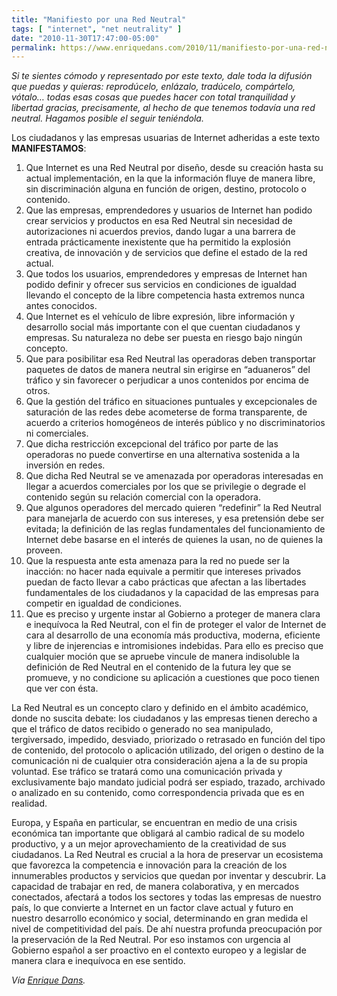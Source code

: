 ```yaml
---
title: "Manifiesto por una Red Neutral"
tags: [ "internet", "net neutrality" ]
date: "2010-11-30T17:47:00-05:00"
permalink: https://www.enriquedans.com/2010/11/manifiesto-por-una-red-neutral.html
---
```


*Si te sientes cómodo y representado por este texto, dale toda la difusión que puedas y quieras: reprodúcelo, enlázalo, tradúcelo, compártelo, vótalo… todas esas cosas que puedes hacer con total tranquilidad y libertad gracias, precisamente, al hecho de que tenemos todavía una red neutral. Hagamos posible el seguir teniéndola.*

Los ciudadanos y las empresas usuarias de Internet adheridas a este texto **MANIFESTAMOS**:

<ol>
<li>Que Internet es una Red Neutral por diseño, desde su creación hasta su actual implementación, en la que la información fluye de manera libre, sin discriminación alguna en función de origen, destino, protocolo o contenido.</li>
<li>Que las empresas, emprendedores y usuarios de Internet han podido crear servicios y productos en esa Red Neutral sin necesidad de autorizaciones ni acuerdos previos, dando lugar a una barrera de entrada prácticamente inexistente que ha permitido la explosión creativa, de innovación y de servicios que define el estado de la red actual.</li>
<li>Que todos los usuarios, emprendedores y empresas de Internet han podido definir y ofrecer sus servicios en condiciones de igualdad llevando el concepto de la libre competencia hasta extremos nunca antes conocidos.</li>
<li>Que Internet es el vehículo de libre expresión, libre información y desarrollo social más importante con el que cuentan ciudadanos y empresas. Su naturaleza no debe ser puesta en riesgo bajo ningún concepto.</li>
<li>Que para posibilitar esa Red Neutral las operadoras deben transportar paquetes de datos de manera neutral sin erigirse en “aduaneros” del tráfico y sin favorecer o perjudicar a unos contenidos por encima de otros.</li>
<li>Que la gestión del tráfico en situaciones puntuales y excepcionales de saturación de las redes debe acometerse de forma transparente, de acuerdo a criterios homogéneos de interés público y no discriminatorios ni comerciales.</li>
<li>Que dicha restricción excepcional del tráfico por parte de las operadoras no puede convertirse en una alternativa sostenida a la inversión en redes.</li>
<li>Que dicha Red Neutral se ve amenazada por operadoras interesadas en llegar a acuerdos comerciales por los que se privilegie o degrade el contenido según su relación comercial con la operadora.</li>
<li>Que algunos operadores del mercado quieren “redefinir” la Red Neutral para manejarla de acuerdo con sus intereses, y esa pretensión debe ser evitada; la definición de las reglas fundamentales del funcionamiento de Internet debe basarse en el interés de quienes la usan, no de quienes la proveen.</li>
<li>Que la respuesta ante esta amenaza para la red no puede ser la inacción: no hacer nada equivale a permitir que intereses privados puedan de facto llevar a cabo prácticas que afectan a las libertades fundamentales de los ciudadanos y la capacidad de las empresas para competir en igualdad de condiciones.</li>
<li>Que es preciso y urgente instar al Gobierno a proteger de manera clara e inequívoca la Red Neutral, con el fin de proteger el valor de Internet de cara al desarrollo de una economía más productiva, moderna, eficiente y libre de injerencias e intromisiones indebidas. Para ello es preciso que cualquier moción que se apruebe vincule de manera indisoluble la definición de Red Neutral en el contenido de la futura ley que se promueve, y no condicione su aplicación a cuestiones que poco tienen que ver con ésta.</li>
</ol>

La Red Neutral es un concepto claro y definido en el ámbito académico, donde no suscita debate: los ciudadanos y las empresas tienen derecho a que el tráfico de datos recibido o generado no sea manipulado, tergiversado, impedido, desviado, priorizado o retrasado en función del tipo de contenido, del protocolo o aplicación utilizado, del origen o destino de la comunicación ni de cualquier otra consideración ajena a la de su propia voluntad. Ese tráfico se tratará como una comunicación privada y exclusivamente bajo mandato judicial podrá ser espiado, trazado, archivado o analizado en su contenido, como correspondencia privada que es en realidad.

Europa, y España en particular, se encuentran en medio de una crisis económica tan importante que obligará al cambio radical de su modelo productivo, y a un mejor aprovechamiento de la creatividad de sus ciudadanos. La Red Neutral es crucial a la hora de preservar un ecosistema que favorezca la competencia e innovación para la creación de los innumerables productos y servicios que quedan por inventar y descubrir. La capacidad de trabajar en red, de manera colaborativa, y en mercados conectados, afectará a todos los sectores y todas las empresas de nuestro país, lo que convierte a Internet en un factor clave actual y futuro en nuestro desarrollo económico y social, determinando en gran medida el nivel de competitividad del país. De ahí nuestra profunda preocupación por la preservación de la Red Neutral. Por eso instamos con urgencia al Gobierno español a ser proactivo en el contexto europeo y a legislar de manera clara e inequívoca en ese sentido.

*Vía <a href="https://www.enriquedans.com/2010/11/manifiesto-por-una-red-neutral.html">Enrique Dans</a>.*
